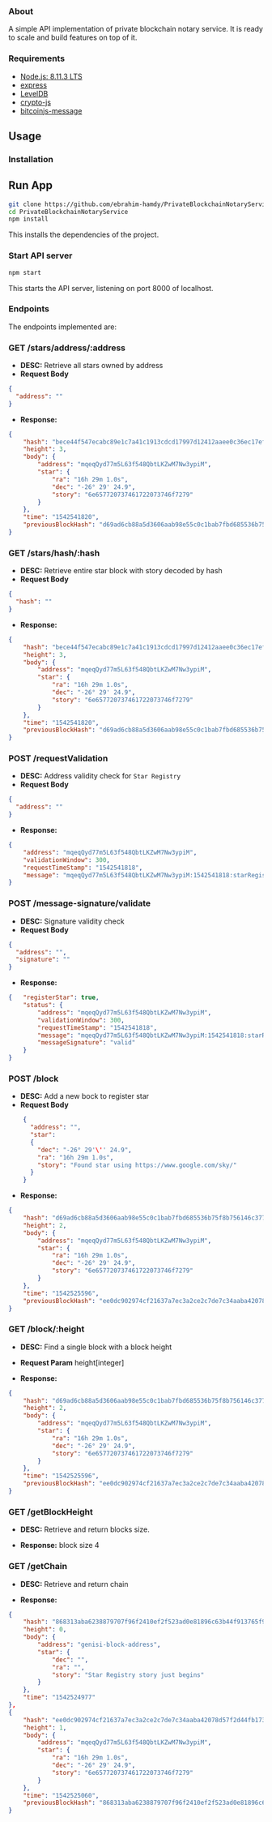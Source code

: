 ### About
A simple API implementation of private blockchain notary service. It is ready to scale and build features on top of it.

### Requirements
* [Node.js: 8.11.3 LTS](https://nodejs.org)
* [express](https://www.express.com)
* [LevelDB](http://expressjs.com)
* [crypto-js](https://github.com/brix/crypto-js)
* [bitcoinjs-message](https://github.com/bitcoinjs/bitcoinjs-message)

## Usage

### Installation

## Run App

```sh
git clone https://github.com/ebrahim-hamdy/PrivateBlockchainNotaryService.git
cd PrivateBlockchainNotaryService
npm install
```

This installs the dependencies of the project.

### Start API server
```sh
npm start
```
This starts the API server, listening on port 8000 of localhost.

### Endpoints

The endpoints implemented are:

### GET /stars/address/:address

* **DESC:** Retrieve all stars owned by address
* **Request Body**
```json
{
  "address": ""
}
```
* **Response:**
```json
{
    "hash": "bece44f547ecabc89e1c7a41c1913cdcd17997d12412aaee0c36ec17ef14c594",
    "height": 3,
    "body": {
        "address": "mqeqQyd77m5L63f548QbtLKZwM7Nw3ypiM",
        "star": {
            "ra": "16h 29m 1.0s",
            "dec": "-26° 29' 24.9",
            "story": "6e657720737461722073746f7279"
        }
    },
    "time": "1542541820",
    "previousBlockHash": "d69ad6cb88a5d3606aab98e55c0c1bab7fbd685536b75f8b756146c3774b857c"
}
```

### GET /stars/hash/:hash

* **DESC:** Retrieve entire star block with story decoded by hash
* **Request Body**
```json
{
  "hash": ""
}
```
* **Response:**
```json
{
    "hash": "bece44f547ecabc89e1c7a41c1913cdcd17997d12412aaee0c36ec17ef14c594",
    "height": 3,
    "body": {
        "address": "mqeqQyd77m5L63f548QbtLKZwM7Nw3ypiM",
        "star": {
            "ra": "16h 29m 1.0s",
            "dec": "-26° 29' 24.9",
            "story": "6e657720737461722073746f7279"
        }
    },
    "time": "1542541820",
    "previousBlockHash": "d69ad6cb88a5d3606aab98e55c0c1bab7fbd685536b75f8b756146c3774b857c"
}
```

### POST /requestValidation

* **DESC:** Address validity check for `Star Registry`
* **Request Body**
```json
{
  "address": ""
}
```
* **Response:**
```json
{
    "address": "mqeqQyd77m5L63f548QbtLKZwM7Nw3ypiM",
    "validationWindow": 300,
    "requestTimeStamp": "1542541818",
    "message": "mqeqQyd77m5L63f548QbtLKZwM7Nw3ypiM:1542541818:starRegistry"
}
```

### POST /message-signature/validate

* **DESC:** Signature validity check
* **Request Body**
```json
{
  "address": "",
  "signature": ""
}
```
* **Response:**
```json
{   "registerStar": true,
    "status": {
        "address": "mqeqQyd77m5L63f548QbtLKZwM7Nw3ypiM",
        "validationWindow": 300,
        "requestTimeStamp": "1542541818",
        "message": "mqeqQyd77m5L63f548QbtLKZwM7Nw3ypiM:1542541818:starRegistry",
        "messageSignature": "valid"
    }
}
```

### POST /block

* **DESC:** Add a new bock to register star
* **Request Body**
```json
    {
      "address": "",
      "star":
      {
        "dec": "-26° 29'\'' 24.9",
        "ra": "16h 29m 1.0s",
        "story": "Found star using https://www.google.com/sky/"
      }
    }
```
* **Response:**
```json
{
    "hash": "d69ad6cb88a5d3606aab98e55c0c1bab7fbd685536b75f8b756146c3774b857c",
    "height": 2,
    "body": {
        "address": "mqeqQyd77m5L63f548QbtLKZwM7Nw3ypiM",
        "star": {
            "ra": "16h 29m 1.0s",
            "dec": "-26° 29' 24.9",
            "story": "6e657720737461722073746f7279"
        }
    },
    "time": "1542525596",
    "previousBlockHash": "ee0dc902974cf21637a7ec3a2ce2c7de7c34aaba42078d57f2d44fb1736f46bd"
}
```

### GET /block/:height

* **DESC:** Find a single block with a block height
* **Request Param**
height[integer]

* **Response:**
```json
{
    "hash": "d69ad6cb88a5d3606aab98e55c0c1bab7fbd685536b75f8b756146c3774b857c",
    "height": 2,
    "body": {
        "address": "mqeqQyd77m5L63f548QbtLKZwM7Nw3ypiM",
        "star": {
            "ra": "16h 29m 1.0s",
            "dec": "-26° 29' 24.9",
            "story": "6e657720737461722073746f7279"
        }
    },
    "time": "1542525596",
    "previousBlockHash": "ee0dc902974cf21637a7ec3a2ce2c7de7c34aaba42078d57f2d44fb1736f46bd"
}
```

### GET /getBlockHeight

* **DESC:** Retrieve and return blocks size.

* **Response:**
block size 4 

### GET /getChain

* **DESC:** Retrieve and return chain

* **Response:**
```json
{
    "hash": "868313aba6238879707f96f2410ef2f523ad0e81896c63b44f913765f95aaef0",
    "height": 0,
    "body": {
        "address": "genisi-block-address",
        "star": {
            "dec": "",
            "ra": "",
            "story": "Star Registry story just begins"
        }
    },
    "time": "1542524977"
},
{
    "hash": "ee0dc902974cf21637a7ec3a2ce2c7de7c34aaba42078d57f2d44fb1736f46bd",
    "height": 1,
    "body": {
        "address": "mqeqQyd77m5L63f548QbtLKZwM7Nw3ypiM",
        "star": {
            "ra": "16h 29m 1.0s",
            "dec": "-26° 29' 24.9",
            "story": "6e657720737461722073746f7279"
        }
    },
    "time": "1542525060",
    "previousBlockHash": "868313aba6238879707f96f2410ef2f523ad0e81896c63b44f913765f95aaef0"
}
```

